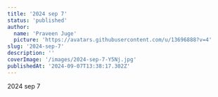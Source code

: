 ```yaml
---
title: '2024 sep 7'
status: 'published'
author:
  name: 'Praveen Juge'
  picture: 'https://avatars.githubusercontent.com/u/13696888?v=4'
slug: '2024-sep-7'
description: ''
coverImage: '/images/2024-sep-7-Y5Nj.jpg'
publishedAt: '2024-09-07T13:38:17.302Z'
---
```


2024 sep 7